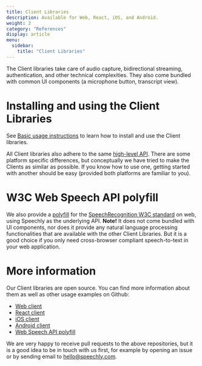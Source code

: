 ```yaml
---
title: Client Libraries
description: Available for Web, React, iOS, and Android.
weight: 3
category: "References"
display: article
menu:
  sidebar:
    title: "Client Libraries"
---
```

The Client libraries take care of audio capture, bidirectional streaming, authentication, and other technical complexities. They also come bundled with common UI components (a microphone button, transcript view).

# Installing and using the Client Libraries
See [Basic usage instructions](usage) to learn how to install and use the Client libraries.

All Client libraries also adhere to the same [high-level API](client-api-reference). There are some platform specific differences, but conceptually we have tried to make the Clients as similar as possible. If you know how to use one, getting started with another should be easy (provided both platforms are familiar to you).

# W3C Web Speech API polyfill
We also provide a [polyfill](https://github.com/speechly/speech-recognition-polyfill) for the [SpeechRecognition W3C standard](https://wicg.github.io/speech-api/) on web, using Speechly as the underlying API. **Note!** It does not come bundled with UI components, nor does it provide any natural language processing functionalities that are available with the other Client Libraries. But it is a good choice if you only need cross-browser compliant speech-to-text in your web application.

# More information
Our Client libraries are open source. You can find more information about them as well as other usage examples on Github:
- [Web client](https://github.com/speechly/browser-client)
- [React client](https://github.com/speechly/react-client)
- [iOS client](https://github.com/speechly/ios-client)
- [Android client](https://github.com/speechly/android-client)
- [Web Speech API polyfill](https://github.com/speechly/speech-recognition-polyfill)

We are very happy to receive pull requests to the above repositories, but it is a good idea to be in touch with us first, for example by opening an issue or by sending email to hello@speechly.com.
